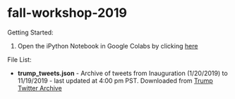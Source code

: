 # fall-workshop-2019

Getting Started:
1. Open the iPython Notebook in Google Colabs by clicking [here](https://colab.research.google.com/github/ctass/fall-workshop-2019/blob/master/fall_workshop_2019.ipynb)

File List:
- **trump_tweets.json** - Archive of tweets from Inauguration (1/20/2019) to 11/19/2019 - last updated at 4:00 pm PST. Downloaded from [Trump Twitter Archive](trumptwitterarchive.com)
